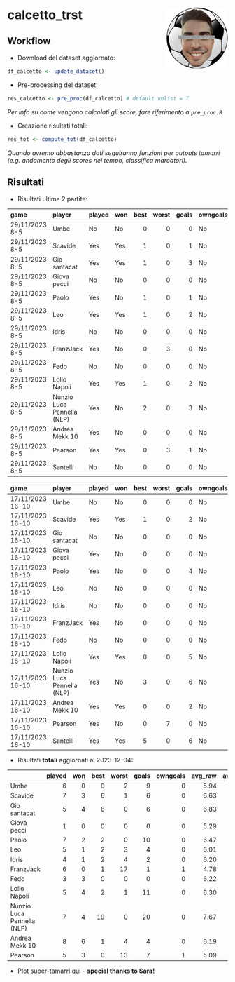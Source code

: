 
<!-- README.md is generated from README.Rmd. Please edit that file -->

# calcetto_trst <img src="logo.png" align="right" height="139" />

## Workflow

- Download del dataset aggiornato:

``` r
df_calcetto <- update_dataset()
```

- Pre-processing del dataset:

``` r
res_calcetto <- pre_proc(df_calcetto) # default unlist = T
```

*Per info su come vengono calcolati gli score, fare riferimento a
`pre_proc.R`*

- Creazione risultati totali:

``` r
res_tot <- compute_tot(df_calcetto)
```

*Quando avremo abbastanza dati seguiranno funzioni per outputs tamarri
(e.g. andamento degli scores nel tempo, classifica marcatori).*

## Risultati

- Risultati ultime 2 partite:

| game           | player                     | played | won | best | worst | goals | owngoals | raw_scores | scores |
|:---------------|:---------------------------|:-------|:----|-----:|------:|------:|:---------|-----------:|-------:|
| 29/11/2023 8-5 | Umbe                       | No     | No  |    0 |     0 |     0 | No       |         NA |     NA |
| 29/11/2023 8-5 | Scavide                    | Yes    | Yes |    1 |     0 |     1 | No       |       7.29 | 126.41 |
| 29/11/2023 8-5 | Gio santacat               | Yes    | Yes |    1 |     0 |     3 | No       |       7.00 | 127.91 |
| 29/11/2023 8-5 | Giova pecci                | No     | No  |    0 |     0 |     0 | No       |         NA |     NA |
| 29/11/2023 8-5 | Paolo                      | Yes    | No  |    1 |     0 |     1 | No       |       6.29 | 102.74 |
| 29/11/2023 8-5 | Leo                        | Yes    | Yes |    1 |     0 |     2 | No       |       7.00 | 124.86 |
| 29/11/2023 8-5 | Idris                      | No     | No  |    0 |     0 |     0 | No       |         NA |     NA |
| 29/11/2023 8-5 | FranzJack                  | Yes    | No  |    0 |     3 |     0 | No       |       4.71 |  64.45 |
| 29/11/2023 8-5 | Fedo                       | No     | No  |    0 |     0 |     0 | No       |         NA |     NA |
| 29/11/2023 8-5 | Lollo Napoli               | Yes    | Yes |    1 |     0 |     2 | No       |       6.86 | 122.45 |
| 29/11/2023 8-5 | Nunzio Luca Pennella (NLP) | Yes    | No  |    2 |     0 |     3 | No       |       7.29 | 131.41 |
| 29/11/2023 8-5 | Andrea Mekk 10             | Yes    | No  |    0 |     0 |     0 | No       |       5.88 |  90.88 |
| 29/11/2023 8-5 | Pearson                    | Yes    | Yes |    0 |     3 |     1 | No       |       4.29 |  65.77 |
| 29/11/2023 8-5 | Santelli                   | No     | No  |    0 |     0 |     0 | No       |         NA |     NA |

| game             | player                     | played | won | best | worst | goals | owngoals | raw_scores | scores |
|:-----------------|:---------------------------|:-------|:----|-----:|------:|------:|:---------|-----------:|-------:|
| 17/11/2023 16-10 | Umbe                       | No     | No  |    0 |     0 |     0 | No       |         NA |     NA |
| 17/11/2023 16-10 | Scavide                    | Yes    | Yes |    1 |     0 |     2 | No       |       7.12 | 122.56 |
| 17/11/2023 16-10 | Gio santacat               | No     | No  |    0 |     0 |     0 | No       |         NA |     NA |
| 17/11/2023 16-10 | Giova pecci                | Yes    | No  |    0 |     0 |     0 | No       |       5.29 |  77.35 |
| 17/11/2023 16-10 | Paolo                      | Yes    | No  |    0 |     0 |     4 | No       |       7.00 | 108.18 |
| 17/11/2023 16-10 | Leo                        | No     | No  |    0 |     0 |     0 | No       |         NA |     NA |
| 17/11/2023 16-10 | Idris                      | No     | No  |    0 |     0 |     0 | No       |         NA |     NA |
| 17/11/2023 16-10 | FranzJack                  | Yes    | No  |    0 |     0 |     0 | No       |       4.50 |  64.74 |
| 17/11/2023 16-10 | Fedo                       | No     | No  |    0 |     0 |     0 | No       |         NA |     NA |
| 17/11/2023 16-10 | Lollo Napoli               | Yes    | Yes |    0 |     0 |     5 | No       |       6.62 | 118.40 |
| 17/11/2023 16-10 | Nunzio Luca Pennella (NLP) | Yes    | No  |    3 |     0 |     6 | No       |       8.12 | 140.76 |
| 17/11/2023 16-10 | Andrea Mekk 10             | Yes    | Yes |    0 |     0 |     2 | No       |       6.78 | 114.20 |
| 17/11/2023 16-10 | Pearson                    | Yes    | No  |    0 |     7 |     0 | No       |       4.00 |  35.55 |
| 17/11/2023 16-10 | Santelli                   | Yes    | Yes |    5 |     0 |     6 | No       |       8.50 | 163.72 |

- Risultati **totali** aggiornati al 2023-12-04:

|                            | played | won | best | worst | goals | owngoals | avg_raw | avg_scores |
|:---------------------------|-------:|----:|-----:|------:|------:|---------:|--------:|-----------:|
| Umbe                       |      6 |   0 |    0 |     2 |     9 |        0 |    5.94 |      96.85 |
| Scavide                    |      7 |   3 |    6 |     1 |     6 |        0 |    6.63 |     110.30 |
| Gio santacat               |      5 |   4 |    6 |     0 |     6 |        0 |    6.83 |     120.03 |
| Giova pecci                |      1 |   0 |    0 |     0 |     0 |        0 |    5.29 |      77.35 |
| Paolo                      |      7 |   2 |    2 |     0 |    10 |        0 |    6.47 |     108.24 |
| Leo                        |      5 |   1 |    2 |     3 |     4 |        0 |    6.01 |      96.39 |
| Idris                      |      4 |   1 |    2 |     4 |     2 |        0 |    6.20 |      98.87 |
| FranzJack                  |      6 |   0 |    1 |    17 |     1 |        1 |    4.78 |      64.72 |
| Fedo                       |      3 |   3 |    0 |     0 |     0 |        0 |    6.22 |     103.88 |
| Lollo Napoli               |      5 |   4 |    2 |     1 |    11 |        0 |    6.30 |     109.36 |
| Nunzio Luca Pennella (NLP) |      7 |   4 |   19 |     0 |    20 |        0 |    7.67 |     140.59 |
| Andrea Mekk 10             |      8 |   6 |    1 |     4 |     4 |        0 |    6.19 |     102.19 |
| Pearson                    |      5 |   3 |    0 |    13 |     7 |        1 |    5.09 |      77.28 |

- Plot super-tamarri
  [qui](https://sgeremia.shinyapps.io/calcetto_app/) - **special thanks
  to Sara!**
